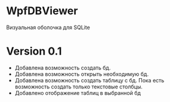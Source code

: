 # WpfDBViewer

Визуальная оболочка для SQLite

# Version 0.1
* Добавлена возможность создать бд.
* Добавлена возможность открыть необходимую бд.
* Добавлена возможность создать таблицу с бд. Пока есть возможность создать только текстовые столбцы.
* Добавлено отображение таблиц в выбранной бд
